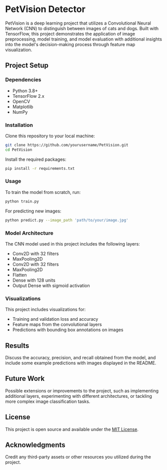 
# PetVision Detector

PetVision is a deep learning project that utilizes a Convolutional Neural Network (CNN) to distinguish between images of cats and dogs. Built with TensorFlow, this project demonstrates the application of image preprocessing, model training, and model evaluation with additional insights into the model's decision-making process through feature map visualization.

## Project Setup

### Dependencies
- Python 3.8+
- TensorFlow 2.x
- OpenCV
- Matplotlib
- NumPy

### Installation
Clone this repository to your local machine:
```bash
git clone https://github.com/yourusername/PetVision.git
cd PetVision
```

Install the required packages:
```bash
pip install -r requirements.txt
```

### Usage
To train the model from scratch, run:
```bash
python train.py
```

For predicting new images:
```bash
python predict.py --image_path 'path/to/your/image.jpg'
```

### Model Architecture
The CNN model used in this project includes the following layers:
- Conv2D with 32 filters
- MaxPooling2D
- Conv2D with 32 filters
- MaxPooling2D
- Flatten
- Dense with 128 units
- Output Dense with sigmoid activation

### Visualizations
This project includes visualizations for:
- Training and validation loss and accuracy
- Feature maps from the convolutional layers
- Predictions with bounding box annotations on images

## Results
Discuss the accuracy, precision, and recall obtained from the model, and include some example predictions with images displayed in the README.

## Future Work
Possible extensions or improvements to the project, such as implementing additional layers, experimenting with different architectures, or tackling more complex image classification tasks.

## License
This project is open source and available under the [MIT License](LICENSE.md).

## Acknowledgments
Credit any third-party assets or other resources you utilized during the project.
